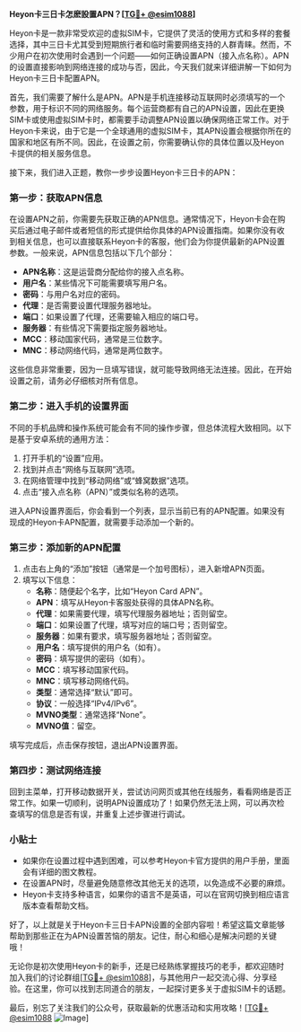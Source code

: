**Heyon卡三日卡怎麽設置APN？[[TG💪+ @esim1088](https://t.me/s/esim1088)]**

Heyon卡是一款非常受欢迎的虚拟SIM卡，它提供了灵活的使用方式和多样的套餐选择，其中三日卡尤其受到短期旅行者和临时需要网络支持的人群青睐。然而，不少用户在初次使用时会遇到一个问题——如何正确设置APN（接入点名称）。APN的设置直接影响到网络连接的成功与否，因此，今天我们就来详细讲解一下如何为Heyon卡三日卡配置APN。

首先，我们需要了解什么是APN。APN是手机连接移动互联网时必须填写的一个参数，用于标识不同的网络服务。每个运营商都有自己的APN设置，因此在更换SIM卡或使用虚拟SIM卡时，都需要手动调整APN设置以确保网络正常工作。对于Heyon卡来说，由于它是一个全球通用的虚拟SIM卡，其APN设置会根据你所在的国家和地区有所不同。因此，在设置之前，你需要确认你的具体位置以及Heyon卡提供的相关服务信息。

接下来，我们进入正题，教你一步步设置Heyon卡三日卡的APN：

### 第一步：获取APN信息

在设置APN之前，你需要先获取正确的APN信息。通常情况下，Heyon卡会在购买后通过电子邮件或者短信的形式提供给你具体的APN设置指南。如果你没有收到相关信息，也可以直接联系Heyon卡的客服，他们会为你提供最新的APN设置参数。一般来说，APN信息包括以下几个部分：

- **APN名称**：这是运营商分配给你的接入点名称。
- **用户名**：某些情况下可能需要填写用户名。
- **密码**：与用户名对应的密码。
- **代理**：是否需要设置代理服务器地址。
- **端口**：如果设置了代理，还需要输入相应的端口号。
- **服务器**：有些情况下需要指定服务器地址。
- **MCC**：移动国家代码，通常是三位数字。
- **MNC**：移动网络代码，通常是两位数字。

这些信息非常重要，因为一旦填写错误，就可能导致网络无法连接。因此，在开始设置之前，请务必仔细核对所有信息。

### 第二步：进入手机的设置界面

不同的手机品牌和操作系统可能会有不同的操作步骤，但总体流程大致相同。以下是基于安卓系统的通用方法：

1. 打开手机的“设置”应用。
2. 找到并点击“网络与互联网”选项。
3. 在网络管理中找到“移动网络”或“蜂窝数据”选项。
4. 点击“接入点名称（APN）”或类似名称的选项。

进入APN设置界面后，你会看到一个列表，显示当前已有的APN配置。如果没有现成的Heyon卡APN配置，就需要手动添加一个新的。

### 第三步：添加新的APN配置

1. 点击右上角的“添加”按钮（通常是一个加号图标），进入新增APN页面。
2. 填写以下信息：
   - **名称**：随便起个名字，比如“Heyon Card APN”。
   - **APN**：填写从Heyon卡客服处获得的具体APN名称。
   - **代理**：如果需要代理，填写代理服务器地址；否则留空。
   - **端口**：如果设置了代理，填写对应的端口号；否则留空。
   - **服务器**：如果有要求，填写服务器地址；否则留空。
   - **用户名**：填写提供的用户名（如有）。
   - **密码**：填写提供的密码（如有）。
   - **MCC**：填写移动国家代码。
   - **MNC**：填写移动网络代码。
   - **类型**：通常选择“默认”即可。
   - **协议**：一般选择“IPv4/IPv6”。
   - **MVNO类型**：通常选择“None”。
   - **MVNO值**：留空。

填写完成后，点击保存按钮，退出APN设置界面。

### 第四步：测试网络连接

回到主菜单，打开移动数据开关，尝试访问网页或其他在线服务，看看网络是否正常工作。如果一切顺利，说明APN设置成功了！如果仍然无法上网，可以再次检查填写的信息是否有误，并重复上述步骤进行调试。

### 小贴士

- 如果你在设置过程中遇到困难，可以参考Heyon卡官方提供的用户手册，里面会有详细的图文教程。
- 在设置APN时，尽量避免随意修改其他无关的选项，以免造成不必要的麻烦。
- Heyon卡支持多种语言，如果你的语言不是英语，可以在官网切换到相应语言版本查看帮助文档。

好了，以上就是关于Heyon卡三日卡APN设置的全部内容啦！希望这篇文章能够帮助到那些正在为APN设置苦恼的朋友。记住，耐心和细心是解决问题的关键哦！

无论你是初次使用Heyon卡的新手，还是已经熟练掌握技巧的老手，都欢迎随时加入我们的讨论群组[[TG💪+ @esim1088](https://t.me/s/esim1088)]，与其他用户一起交流心得、分享经验。在这里，你可以找到志同道合的朋友，一起探讨更多关于虚拟SIM卡的话题。

最后，别忘了关注我们的公众号，获取最新的优惠活动和实用攻略！[[TG💪+ @esim1088](https://t.me/s/esim1088) ![Image](https://i.postimg.cc/4NQfJmqS/Snipaste-2025-05-13-00-14-12.png)]